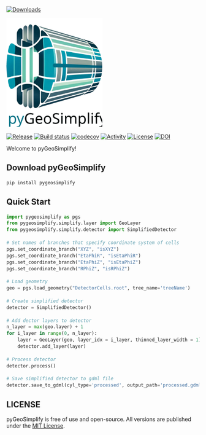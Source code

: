 [![Downloads](https://static.pepy.tech/badge/pygeosimplify)](https://pepy.tech/projects/pygeosimplify)

<img src=https://github.com/jbeirer/pygeosimplify/raw/main/docs/logo.svg alt="Logo" width="250">


[![Release](https://img.shields.io/github/v/release/jbeirer/pygeosimplify)](https://img.shields.io/github/v/release/jbeirer/pygeosimplify)
[![Build status](https://img.shields.io/github/actions/workflow/status/jbeirer/pygeosimplify/main.yml?branch=main)](https://github.com/jbeirer/pygeosimplify/actions/workflows/main.yml?query=branch%3Amain)
[![codecov](https://codecov.io/gh/jbeirer/pygeosimplify/graph/badge.svg?token=ZCJV384TXF)](https://codecov.io/gh/jbeirer/pygeosimplify)
[![Activity](https://img.shields.io/github/commit-activity/m/jbeirer/pygeosimplify)](https://img.shields.io/github/commit-activity/m/jbeirer/pygeosimplify)
[![License](https://img.shields.io/github/license/jbeirer/pygeosimplify)](https://img.shields.io/github/license/jbeirer/pygeosimplify)
[![DOI](https://zenodo.org/badge/707731497.svg)](https://doi.org/10.5281/zenodo.14308339)

Welcome to pyGeoSimplify!

## Download pyGeoSimplify
```python
pip install pygeosimplify
```

## Quick Start

```python
import pygeosimplify as pgs
from pygeosimplify.simplify.layer import GeoLayer
from pygeosimplify.simplify.detector import SimplifiedDetector

# Set names of branches that specify coordinate system of cells
pgs.set_coordinate_branch("XYZ", "isXYZ")
pgs.set_coordinate_branch("EtaPhiR", "isEtaPhiR")
pgs.set_coordinate_branch("EtaPhiZ", "isEtaPhiZ")
pgs.set_coordinate_branch("RPhiZ", "isRPhiZ")

# Load geometry
geo = pgs.load_geometry("DetectorCells.root", tree_name='treeName')

# Create simplified detector
detector = SimplifiedDetector()

# Add dector layers to detector
n_layer = max(geo.layer) + 1
for i_layer in range(0, n_layer):
	layer = GeoLayer(geo, layer_idx = i_layer, thinned_layer_width = 1)
	detector.add_layer(layer)

# Process detector
detector.process()

# Save simplified detector to gdml file
detector.save_to_gdml(cyl_type='processed', output_path='processed.gdml')
```

## LICENSE

pyGeoSimplify is free of use and open-source. All versions are
published under the [MIT License](https://github.com/jbeirer/pygeosimplify/blob/main/LICENSE).
